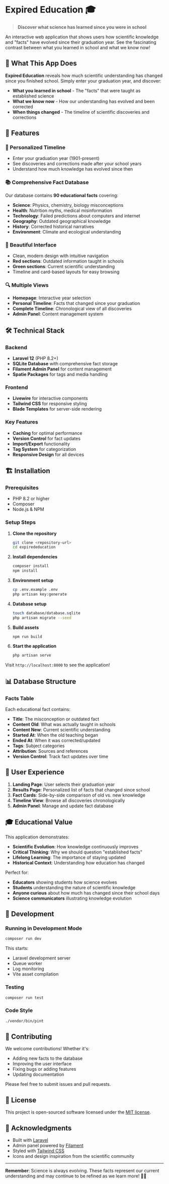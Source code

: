 # Expired Education 🎓

> **Discover what science has learned since you were in school**

An interactive web application that shows users how scientific knowledge and "facts" have evolved since their graduation year. See the fascinating contrast between what you learned in school and what we know now!

## 🌟 What This App Does

**Expired Education** reveals how much scientific understanding has changed since you finished school. Simply enter your graduation year, and discover:

- **What you learned in school** - The "facts" that were taught as established science
- **What we know now** - How our understanding has evolved and been corrected
- **When things changed** - The timeline of scientific discoveries and corrections

## 🚀 Features

### 📅 Personalized Timeline
- Enter your graduation year (1901-present)
- See discoveries and corrections made after your school years
- Understand how much knowledge has evolved since then

### 📚 Comprehensive Fact Database
Our database contains **90 educational facts** covering:
- **Science**: Physics, chemistry, biology misconceptions
- **Health**: Nutrition myths, medical misinformation  
- **Technology**: Failed predictions about computers and internet
- **Geography**: Outdated geographical knowledge
- **History**: Corrected historical narratives
- **Environment**: Climate and ecological understanding

### 🎨 Beautiful Interface
- Clean, modern design with intuitive navigation
- **Red sections**: Outdated information taught in schools
- **Green sections**: Current scientific understanding
- Timeline and card-based layouts for easy browsing

### 🔍 Multiple Views
- **Homepage**: Interactive year selection
- **Personal Timeline**: Facts that changed since your graduation
- **Complete Timeline**: Chronological view of all discoveries
- **Admin Panel**: Content management system

## 🛠️ Technical Stack

### Backend
- **Laravel 12** (PHP 8.2+)
- **SQLite Database** with comprehensive fact storage
- **Filament Admin Panel** for content management
- **Spatie Packages** for tags and media handling

### Frontend
- **Livewire** for interactive components
- **Tailwind CSS** for responsive styling
- **Blade Templates** for server-side rendering

### Key Features
- **Caching** for optimal performance
- **Version Control** for fact updates
- **Import/Export** functionality
- **Tag System** for categorization
- **Responsive Design** for all devices

## 🏗️ Installation

### Prerequisites
- PHP 8.2 or higher
- Composer
- Node.js & NPM

### Setup Steps

1. **Clone the repository**
   ```bash
   git clone <repository-url>
   cd expirededucation
   ```

2. **Install dependencies**
   ```bash
   composer install
   npm install
   ```

3. **Environment setup**
   ```bash
   cp .env.example .env
   php artisan key:generate
   ```

4. **Database setup**
   ```bash
   touch database/database.sqlite
   php artisan migrate --seed
   ```

5. **Build assets**
   ```bash
   npm run build
   ```

6. **Start the application**
   ```bash
   php artisan serve
   ```

Visit `http://localhost:8000` to see the application!

## 📊 Database Structure

### Facts Table
Each educational fact contains:
- **Title**: The misconception or outdated fact
- **Content Old**: What was actually taught in schools
- **Content New**: Current scientific understanding
- **Started At**: When the old teaching began
- **Ended At**: When it was corrected/updated
- **Tags**: Subject categories
- **Attribution**: Sources and references
- **Version Control**: Track fact updates over time

## 🎯 User Experience

1. **Landing Page**: User selects their graduation year
2. **Results Page**: Personalized list of facts that changed since school
3. **Fact Cards**: Side-by-side comparison of old vs. new knowledge
4. **Timeline View**: Browse all discoveries chronologically
5. **Admin Panel**: Manage and update fact database

## 🎓 Educational Value

This application demonstrates:
- **Scientific Evolution**: How knowledge continuously improves
- **Critical Thinking**: Why we should question "established facts"
- **Lifelong Learning**: The importance of staying updated
- **Historical Context**: Understanding how education has changed

Perfect for:
- **Educators** showing students how science evolves
- **Students** understanding the nature of scientific knowledge
- **Anyone curious** about how much has changed since their school days
- **Science communicators** illustrating knowledge evolution

## 🔧 Development

### Running in Development Mode
```bash
composer run dev
```

This starts:
- Laravel development server
- Queue worker
- Log monitoring
- Vite asset compilation

### Testing
```bash
composer run test
```

### Code Style
```bash
./vendor/bin/pint
```

## 📝 Contributing

We welcome contributions! Whether it's:
- Adding new facts to the database
- Improving the user interface
- Fixing bugs or adding features
- Updating documentation

Please feel free to submit issues and pull requests.

## 📄 License

This project is open-sourced software licensed under the [MIT license](https://opensource.org/licenses/MIT).

## 🙏 Acknowledgments

- Built with [Laravel](https://laravel.com)
- Admin panel powered by [Filament](https://filamentphp.com)
- Styled with [Tailwind CSS](https://tailwindcss.com)
- Icons and design inspiration from the scientific community

---

**Remember**: Science is always evolving. These facts represent our current understanding and may continue to be refined as we learn more! 🔬✨
